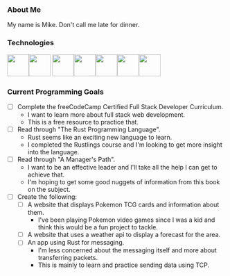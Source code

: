 ### About Me
My name is Mike. Don't call me late for dinner.


### Technologies
<img src="https://cdn.jsdelivr.net/gh/devicons/devicon@latest/icons/cplusplus/cplusplus-original.svg" width="50" height="50"/><img src="https://cdn.jsdelivr.net/gh/devicons/devicon@latest/icons/scala/scala-original.svg" width="50" height="50"/> 
<img src="https://cdn.jsdelivr.net/gh/devicons/devicon@latest/icons/html5/html5-original.svg" width="50" height="50"/><img src="https://cdn.jsdelivr.net/gh/devicons/devicon@latest/icons/css3/css3-original.svg" width="50" height="50"/><img src="https://cdn.jsdelivr.net/gh/devicons/devicon@latest/icons/javascript/javascript-original.svg" width="50" height="50"/><img src="https://cdn.jsdelivr.net/gh/devicons/devicon@latest/icons/react/react-original.svg" width="50" height="50"/><img src="https://cdn.jsdelivr.net/gh/devicons/devicon@latest/icons/rust/rust-original.svg" width="50" height="50"/>


### Current Programming Goals
- [ ] Complete the freeCodeCamp Certified Full Stack Developer Curriculum.
  - I want to learn more about full stack web development.
  - This is a free resource to practice that.
- [ ] Read through "The Rust Programming Language".
  - Rust seems like an exciting new language to learn.
  - I completed the Rustlings course and I'm looking to get more insight into the language.
- [ ] Read through "A Manager's Path".
  - I want to be an effective leader and I'll take all the help I can get to achieve that.
  - I'm hoping to get some good nuggets of information from this book on the subject.
- [ ] Create the following:
  - [ ] A website that displays Pokemon TCG cards and information about them.
    - I've been playing Pokemon video games since I was a kid and think this would be a fun project to tackle.
  - [ ] A website that uses a weather api to display a forecast for the area.
  - [ ] An app using Rust for messaging.
    - I'm less concerned about the messaging itself and more about transferring packets.
    - This is mainly to learn and practice sending data using TCP.
